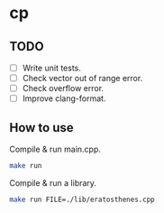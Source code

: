 # cp

## TODO

- [ ] Write unit tests.
- [ ] Check vector out of range error.
- [ ] Check overflow error.
- [ ] Improve clang-format.

## How to use

Compile & run main.cpp.

```sh
make run
```

Compile & run a library.

```sh
make run FILE=./lib/eratosthenes.cpp
```